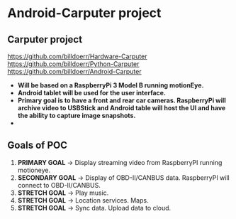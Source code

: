 # Android-Carputer project

## Carputer project

<https://github.com/billdoerr/Hardware-Carputer>
<https://github.com/billdoerr/Python-Carputer>
<https://github.com/billdoerr/Android-Carputer>  


- **Will be based on a RaspberryPi 3 Model B running motionEye.**  <br />
- **Android tablet will be used for the user interface.**  <br />
- **Primary goal is to have a front and rear car cameras.  RaspberryPi will archive video to USBStick and Android table will host the UI and have the ability to capture image snapshots.**  <br />
-

## Goals of POC
1. **PRIMARY GOAL** -> Display streaming video from RaspberryPI running motioneye.
2. **SECONDARY GOAL** -> Display of OBD-II/CANBUS data.  RaspberryPI will connect to OBD-II/CANBUS.
3. **STRETCH GOAL** -> Play music.
4. **STRETCH GOAL** -> Location services.  Maps.
5. **STRETCH GOAL** -> Sync data.  Upload data to cloud.
